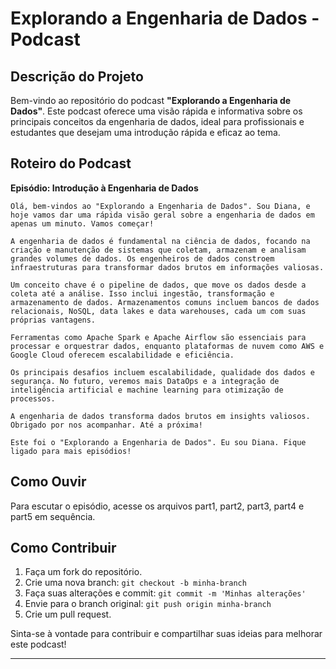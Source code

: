 # Explorando a Engenharia de Dados - Podcast

## Descrição do Projeto

Bem-vindo ao repositório do podcast **"Explorando a Engenharia de Dados"**. Este podcast oferece uma visão rápida e informativa sobre os principais conceitos da engenharia de dados, ideal para profissionais e estudantes que desejam uma introdução rápida e eficaz ao tema.

## Roteiro do Podcast

**Episódio: Introdução à Engenharia de Dados**

```
Olá, bem-vindos ao "Explorando a Engenharia de Dados". Sou Diana, e hoje vamos dar uma rápida visão geral sobre a engenharia de dados em apenas um minuto. Vamos começar!

A engenharia de dados é fundamental na ciência de dados, focando na criação e manutenção de sistemas que coletam, armazenam e analisam grandes volumes de dados. Os engenheiros de dados constroem infraestruturas para transformar dados brutos em informações valiosas.

Um conceito chave é o pipeline de dados, que move os dados desde a coleta até a análise. Isso inclui ingestão, transformação e armazenamento de dados. Armazenamentos comuns incluem bancos de dados relacionais, NoSQL, data lakes e data warehouses, cada um com suas próprias vantagens.

Ferramentas como Apache Spark e Apache Airflow são essenciais para processar e orquestrar dados, enquanto plataformas de nuvem como AWS e Google Cloud oferecem escalabilidade e eficiência.

Os principais desafios incluem escalabilidade, qualidade dos dados e segurança. No futuro, veremos mais DataOps e a integração de inteligência artificial e machine learning para otimização de processos.

A engenharia de dados transforma dados brutos em insights valiosos. Obrigado por nos acompanhar. Até a próxima!

Este foi o "Explorando a Engenharia de Dados". Eu sou Diana. Fique ligado para mais episódios!
```

## Como Ouvir

Para escutar o episódio, acesse os arquivos part1, part2, part3, part4 e part5 em sequência.

## Como Contribuir

1. Faça um fork do repositório.
2. Crie uma nova branch: `git checkout -b minha-branch`
3. Faça suas alterações e commit: `git commit -m 'Minhas alterações'`
4. Envie para o branch original: `git push origin minha-branch`
5. Crie um pull request.

Sinta-se à vontade para contribuir e compartilhar suas ideias para melhorar este podcast!

---
